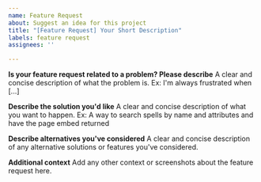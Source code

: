 ```yaml
---
name: Feature Request
about: Suggest an idea for this project
title: "[Feature Request] Your Short Description"
labels: feature request
assignees: ''

---
```


**Is your feature request related to a problem? Please describe**
A clear and concise description of what the problem is. Ex: I'm always frustrated when [...]

**Describe the solution you'd like**
A clear and concise description of what you want to happen. Ex: A way to search spells by name and attributes and have the page embed returned

**Describe alternatives you've considered**
A clear and concise description of any alternative solutions or features you've considered.

**Additional context**
Add any other context or screenshots about the feature request here.